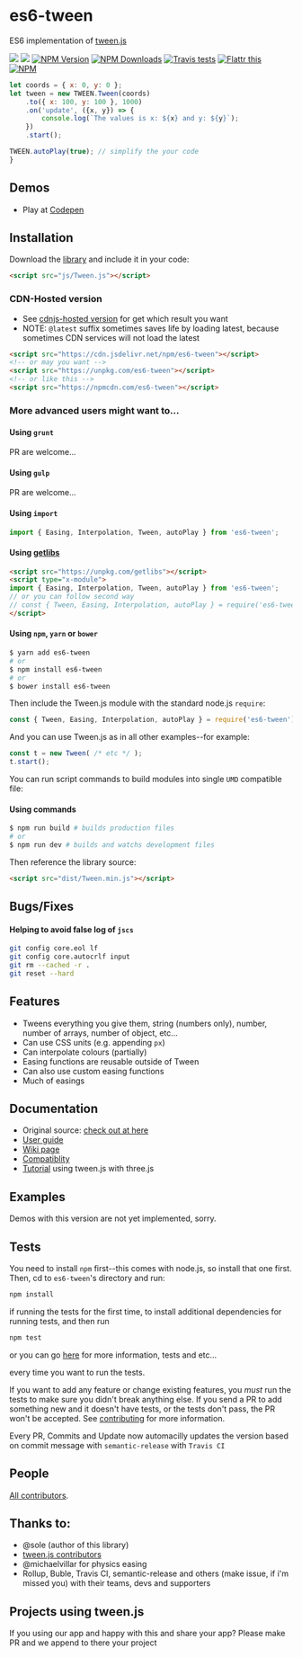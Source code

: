 # es6-tween

ES6 implementation of <a href="https://github.com/tweenjs/tween.js">tween.js</a>

<img src="http://img.badgesize.io/https://unpkg.com/es6-tween"/>  <img src="http://img.badgesize.io/https://unpkg.com/es6-tween?compression=gzip"/>  [![NPM Version][npm-image]][npm-url]
[![NPM Downloads][downloads-image]][downloads-url]
[![Travis tests][travis-image]][travis-url]
[![Flattr this][flattr-image]][flattr-url]
<br/>
[![NPM](https://nodei.co/npm/es6-tween.png?downloads=true&stars=true)](https://nodei.co/npm/es6-tween/)

```javascript
let coords = { x: 0, y: 0 };
let tween = new TWEEN.Tween(coords)
	.to({ x: 100, y: 100 }, 1000)
	.on('update', ({x, y}) => {
		console.log(`The values is x: ${x} and y: ${y}`);
	})
	.start();

TWEEN.autoPlay(true); // simplify the your code
}
```


## Demos

* Play at [Codepen](https://codepen.io/dalisoft/pen/mMJmxX)

## Installation

Download the [library](https://raw.githubusercontent.com/tweenjs/es6-tween/master/src/Tween.js) and include it in your code:

```html
<script src="js/Tween.js"></script>
```

### CDN-Hosted version

* See [cdnjs-hosted version](https://cdnjs.com/libraries/es6-tween) for get which result you want
* NOTE: `@latest` suffix sometimes saves life by loading latest, because sometimes CDN services will not load the latest

```html
<script src="https://cdn.jsdelivr.net/npm/es6-tween"></script>
<!-- or may you want -->
<script src="https://unpkg.com/es6-tween"></script>
<!-- or like this -->
<script src="https://npmcdn.com/es6-tween"></script>
```


### More advanced users might want to...

#### Using `grunt`

PR are welcome...

#### Using `gulp`

PR are welcome...

#### Using `import`

```javascript
import { Easing, Interpolation, Tween, autoPlay } from 'es6-tween';
```

#### Using [getlibs](https://github.com/activewidgets/getlibs)

```html
<script src="https://unpkg.com/getlibs"></script>
<script type="x-module">
import { Easing, Interpolation, Tween, autoPlay } from 'es6-tween';
// or you can follow second way
// const { Tween, Easing, Interpolation, autoPlay } = require('es6-tween');
</script>
```

#### Using `npm`, `yarn` or `bower`

```bash
$ yarn add es6-tween
# or
$ npm install es6-tween
# or
$ bower install es6-tween
```

Then include the Tween.js module with the standard node.js `require`:

```javascript
const { Tween, Easing, Interpolation, autoPlay } = require('es6-tween');
```

And you can use Tween.js as in all other examples--for example:

```javascript
const t = new Tween( /* etc */ );
t.start();
```

You can run script commands to build modules into single `UMD` compatible file:

#### Using commands

```bash
$ npm run build # builds production files
# or
$ npm run dev # builds and watchs development files
```

Then reference the library source:

```html
<script src="dist/Tween.min.js"></script>
```

## Bugs/Fixes

#### Helping to avoid false log of `jscs`
```bash
git config core.eol lf
git config core.autocrlf input
git rm --cached -r .
git reset --hard
```

## Features

* Tweens everything you give them, string (numbers only), number, number of arrays, number of object, etc...
* Can use CSS units (e.g. appending `px`)
* Can interpolate colours (partially)
* Easing functions are reusable outside of Tween
* Can also use custom easing functions
* Much of easings

## Documentation

* Original source: <a href="https://github.com/tweenjs/tween.js">check out at here</a>
* [User guide](./docs/user_guide.md)
* [Wiki page](https://github.com/tweenjs/es6-tween/wiki)
* [Compatiblity](./compatibility/comp_support.md)
* [Tutorial](http://learningthreejs.com/blog/2011/08/17/tweenjs-for-smooth-animation/)  using tween.js with three.js

## Examples

Demos with this version are not yet implemented, sorry.

## Tests

You need to install `npm` first--this comes with node.js, so install that one first. Then, cd to `es6-tween`'s directory and run:

```bash
npm install
```

if running the tests for the first time, to install additional dependencies for running tests, and then run

```bash
npm test
```

or you can go [here](https://travis-ci.org/tweenjs/es6-tween) for more information, tests and etc...

every time you want to run the tests.

If you want to add any feature or change existing features, you *must* run the tests to make sure you didn't break anything else. If you send a PR to add something new and it doesn't have tests, or the tests don't pass, the PR won't be accepted. See [contributing](CONTRIBUTING.md) for more information.

Every PR, Commits and Update now automacilly updates the version based on commit message with `semantic-release` with `Travis CI`

## People

[All contributors](http://github.com/tweenjs/tween.js/contributors).

## Thanks to: 
* @sole (author of this library)
* [tween.js contributors](https://github.com/tweenjs/tween.js/graphs/contributors)
* @michaelvillar for physics easing
* Rollup, Buble, Travis CI, semantic-release and others (make issue, if i'm missed you) with their teams, devs and supporters

## Projects using tween.js

If you using our app and happy with this and share your app? Please make PR and we append to there your project

[npm-image]: https://img.shields.io/npm/v/es6-tween.svg
[npm-url]: https://npmjs.org/package/es6-tween
[downloads-image]: https://img.shields.io/npm/dm/es6-tween.svg
[downloads-url]: https://npmjs.org/package/es6-tween
[travis-image]: https://travis-ci.org/tweenjs/es6-tween.svg?branch=master
[travis-url]: https://travis-ci.org/tweenjs/es6-tween
[flattr-image]: https://api.flattr.com/button/flattr-badge-large.png
[flattr-url]: https://flattr.com/submit/auto?fid=kxw7jx&url=https%3A%2F%2Fgithub.com%2Ftweenjs%2Fes6-tween
[cdnjs-image]: https://img.shields.io/cdnjs/v/es6-tween.svg
[cdnjs-url]: https://cdnjs.com/libraries/es6-tween
